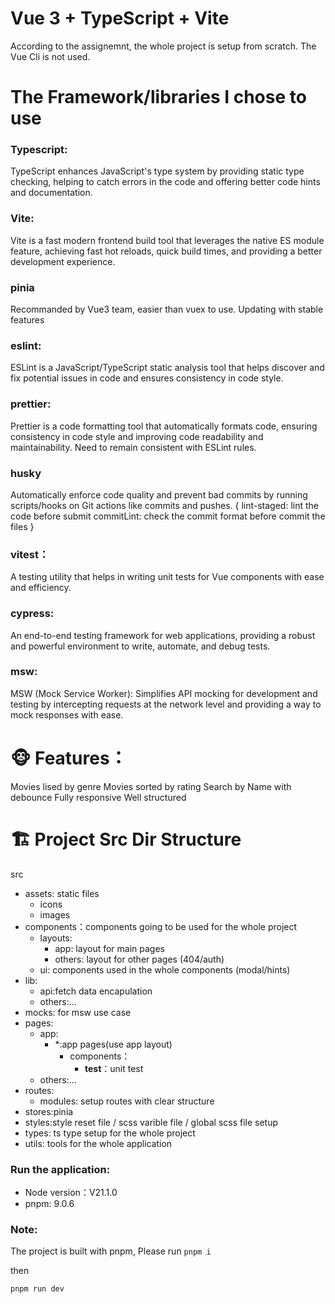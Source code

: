 # Vue 3 + TypeScript + Vite 

According to the assignemnt, the whole project is setup from scratch. 
The Vue Cli is not used.

# The Framework/libraries I chose to use
### Typescript:
TypeScript enhances JavaScript's type system by providing static type checking, helping to catch errors in the code and offering better code hints and documentation.
### Vite:
Vite is a fast modern frontend build tool that leverages the native ES module feature, achieving fast hot reloads, quick build times, and providing a better development experience.
### pinia 
Recommanded by Vue3 team, easier than vuex to use. Updating with stable features
### eslint: 
ESLint is a JavaScript/TypeScript static analysis tool that helps discover and fix potential issues in code and ensures consistency in code style.
### prettier: 
Prettier is a code formatting tool that automatically formats code, ensuring consistency in code style and improving code readability and maintainability. 
Need to remain consistent with ESLint rules.
### husky
Automatically enforce code quality and prevent bad commits by running scripts/hooks on Git actions like commits and pushes.
{
   lint-staged: lint the code before submit
   commitLint: check the commit format before commit the files
}
### vitest：
A testing utility that helps in writing unit tests for Vue components with ease and efficiency.
### cypress:
An end-to-end testing framework for web applications, providing a robust and powerful environment to write, automate, and debug tests.
### msw: 
MSW (Mock Service Worker): Simplifies API mocking for development and testing by intercepting requests at the network level and providing a way to mock responses with ease.

# 🐵 Features：
Movies lised by genre 
Movies sorted by rating
Search by Name with debounce
Fully responsive
Well structured


# 🏗️ Project Src Dir Structure
src
- assets: static files
   - icons
   - images
-  components：components going to be used for the whole project
      - layouts:
        - app: layout for main pages
        - others: layout for other pages (404/auth)
      - ui: components used in the whole components (modal/hints)
-   lib:
      - api:fetch data encapulation
      - others:...
   - mocks: for msw use case
   - pages:
      - app:
          - *:app pages(use app layout)
            - components：
               - __test__：unit test
      - others:...
   - routes: 
      - modules: setup routes with clear structure
   - stores:pinia 
   - styles:style reset file / scss varible file / global scss file setup
   - types: ts type setup for the whole project
   - utils: tools for the whole application
   
### Run the application:
  - Node version：V21.1.0
  - pnpm: 9.0.6
      
### Note: 
The project is built with pnpm, Please run
``` pnpm i ```

then

``` pnpm run dev ```



